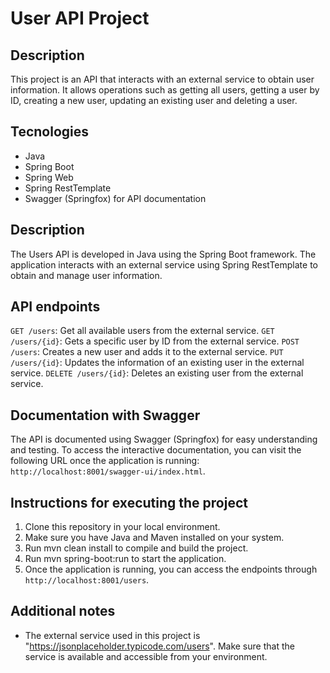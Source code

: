 # User API Project

## Description

This project is an API that interacts with an external service to obtain user information. It allows operations such as getting all users, getting a user by ID, creating a new user, updating an existing user and deleting a user.
## Tecnologies

- Java
- Spring Boot
- Spring Web
- Spring RestTemplate
- Swagger (Springfox) for API documentation

## Description

The Users API is developed in Java using the Spring Boot framework. The application interacts with an external service using Spring RestTemplate to obtain and manage user information.

## API endpoints

`GET /users`: Get all available users from the external service.
`GET /users/{id}`: Gets a specific user by ID from the external service.
`POST /users`: Creates a new user and adds it to the external service.
`PUT /users/{id}`: Updates the information of an existing user in the external service.
`DELETE /users/{id}`: Deletes an existing user from the external service.

## Documentation with Swagger

The API is documented using Swagger (Springfox) for easy understanding and testing. To access the interactive documentation, you can visit the following URL once the application is running: `http://localhost:8001/swagger-ui/index.html`.

## Instructions for executing the project

1. Clone this repository in your local environment.
2. Make sure you have Java and Maven installed on your system.
3. Run mvn clean install to compile and build the project.
4. Run mvn spring-boot:run to start the application.
5. Once the application is running, you can access the endpoints through `http://localhost:8001/users`.

## Additional notes

- The external service used in this project is "https://jsonplaceholder.typicode.com/users". Make sure that the service is available and accessible from your environment.
